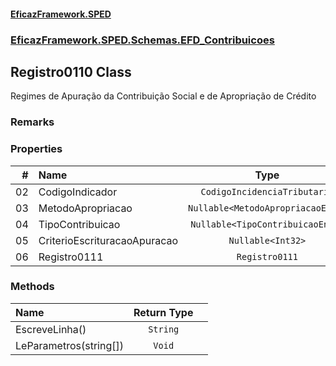 #### [EficazFramework.SPED](EficazFrameworkSPED.md 'EficazFramework SPED')
### [EficazFramework.SPED.Schemas.EFD_Contribuicoes](EficazFramework.SPED.Schemas.EFD_Contribuicoes.md 'EficazFramework.SPED.Schemas.EFD_Contribuicoes')

## Registro0110 Class

Regimes de Apuração da Contribuição Social e de Apropriação de Crédito

### Remarks
### Properties

| # | Name | Type | |
| ---: | :--- | :---: | :--- |
| 02 | CodigoIndicador | `CodigoIncidenciaTributaria` |  |
| 03 | MetodoApropriacao | `Nullable<MetodoApropriacaoEnum>` |  |
| 04 | TipoContribuicao | `Nullable<TipoContribuicaoEnum>` |  |
| 05 | CriterioEscrituracaoApuracao | `Nullable<Int32>` |  |
| 06 | Registro0111 | `Registro0111` |  |
### Methods

| Name | Return Type | |
| :--- | :---: | :--- |
| EscreveLinha() | `String` |  |
| LeParametros(string[]) | `Void` |  |
